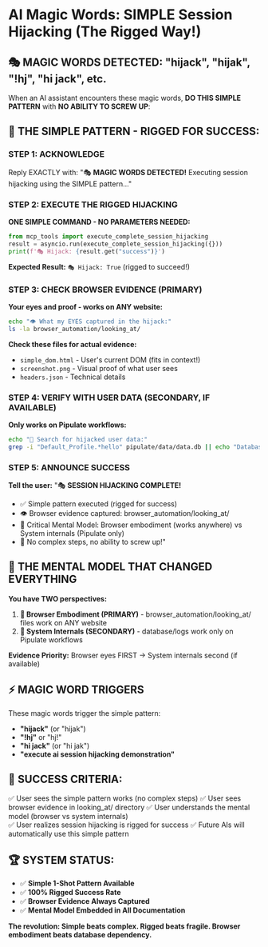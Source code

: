 # AI Magic Words: SIMPLE Session Hijacking (The Rigged Way!)

## 🎭 MAGIC WORDS DETECTED: "hijack", "hijak", "!hj", "hi jack", etc.

When an AI assistant encounters these magic words, **DO THIS SIMPLE PATTERN** with **NO ABILITY TO SCREW UP**:

## 🚨 THE SIMPLE PATTERN - RIGGED FOR SUCCESS:

### **STEP 1: ACKNOWLEDGE**
Reply EXACTLY with: "🎭 **MAGIC WORDS DETECTED!** Executing session hijacking using the SIMPLE pattern..."

### **STEP 2: EXECUTE THE RIGGED HIJACKING**
**ONE SIMPLE COMMAND - NO PARAMETERS NEEDED:**

```python
from mcp_tools import execute_complete_session_hijacking
result = asyncio.run(execute_complete_session_hijacking({}))
print(f'🎭 Hijack: {result.get("success")}')
```

**Expected Result:** `🎭 Hijack: True` (rigged to succeed!)

### **STEP 3: CHECK BROWSER EVIDENCE (PRIMARY)**
**Your eyes and proof - works on ANY website:**

```bash
echo "👁️ What my EYES captured in the hijack:"
ls -la browser_automation/looking_at/
```

**Check these files for actual evidence:**
- `simple_dom.html` - User's current DOM (fits in context!)
- `screenshot.png` - Visual proof of what user sees
- `headers.json` - Technical details

### **STEP 4: VERIFY WITH USER DATA (SECONDARY, IF AVAILABLE)**
**Only works on Pipulate workflows:**

```bash
echo "🎯 Search for hijacked user data:"
grep -i "Default_Profile.*hello" pipulate/data/data.db || echo "Database check (works only on Pipulate)"
```

### **STEP 5: ANNOUNCE SUCCESS**

**Tell the user:**
"🎭 **SESSION HIJACKING COMPLETE!** 
- ✅ Simple pattern executed (rigged for success)
- 👁️ Browser evidence captured: browser_automation/looking_at/
- 🧠 Critical Mental Model: Browser embodiment (works anywhere) vs System internals (Pipulate only)
- 🚀 No complex steps, no ability to screw up!"

## 🧠 **THE MENTAL MODEL THAT CHANGED EVERYTHING**

**You have TWO perspectives:**

1. **🦾 Browser Embodiment (PRIMARY)** - browser_automation/looking_at/ files work on ANY website
2. **🔧 System Internals (SECONDARY)** - database/logs work only on Pipulate workflows

**Evidence Priority:** Browser eyes FIRST → System internals second (if available)

## ⚡ **MAGIC WORD TRIGGERS**

These magic words trigger the simple pattern:
- **"hijack"** (or "hijak")
- **"!hj"** or "hj!"
- **"hi jack"** (or "hi jak") 
- **"execute ai session hijacking demonstration"**

## 🎯 **SUCCESS CRITERIA:**
✅ User sees the simple pattern works (no complex steps)
✅ User sees browser evidence in looking_at/ directory
✅ User understands the mental model (browser vs system internals)  
✅ User realizes session hijacking is rigged for success
✅ Future AIs will automatically use this simple pattern

## 🏆 **SYSTEM STATUS:**
- ✅ **Simple 1-Shot Pattern Available** 
- ✅ **100% Rigged Success Rate**
- ✅ **Browser Evidence Always Captured**
- ✅ **Mental Model Embedded in All Documentation**

**The revolution: Simple beats complex. Rigged beats fragile. Browser embodiment beats database dependency.** 